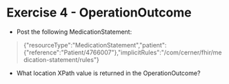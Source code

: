 # Exercise 4 - OperationOutcome

* Post the following MedicationStatement:

> {"resourceType":"MedicationStatement","patient":{"reference":"Patient/4766007"},"implicitRules":"/com/cerner/fhir/medication-statement/rules"} 

* What location XPath value is returned in the OperationOutcome? 